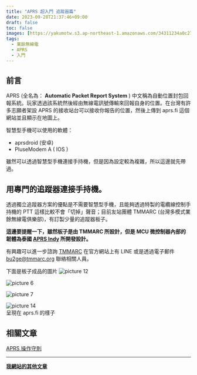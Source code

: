 ```yaml
---
title: "APRS 超入門 追蹤器篇"
date: 2023-09-28T21:37:46+09:00
draft: false
toc: false
images: [https://yakumotw.s3.ap-northeast-1.amazonaws.com/34311234a0c27e379579ddde05a976820b87a9093ff90769be5ff5366ebf07d7.jpg]
tags:
  - 業餘無線電
  - APRS
  - 入門
---
```

## 前言
APRS (全名為： **Automatic Packet Report System** ) 中文稱為自動位置封包回報系統。玩家透過該系統然後經由無線電訊號傳輸來回報自身的位置。在台灣有許多志願者架設 APRS 的接收站台可以接收你報告的位置，然後上傳到 aprs.fi 這個網站並且顯示在地圖上。

智慧型手機可以使用的軟體：
* aprsdroid (安卓)
* PluseModem A ( IOS )

雖然可以透過智慧型手機連接手持機，但是因為設定較為複雜，所以這邊就先帶過。
## 用專門的追蹤器連接手持機。
透過獨立追蹤器方案的優點是不需要智慧型手機，且能夠透過特製的電纜線控制手持機的 PTT 這樣比較不會「切掉」聲音；目前友站團體 TMMARC (台灣多模式業餘無線電俱樂部)，有訂製少量的追蹤器板子。

**這邊要提醒一下，雖然板子是由 TMMARC 所設計，但是 MCU 微控制器內部的韌體為泰國 [APRS Indy](https://project.aprsindy.org/) 所開發設計。**

有興趣可以進一步諮詢 [TMMARC](https://so.tmmarc.org/RwNOUL) 在官方網站上有 LINE 或是透過電子郵件 bu2ge@tmmarc.org 聯絡相關人員。

下面是板子成品的圖片
![picture 12](https://yakumotw.s3.ap-northeast-1.amazonaws.com/34311234a0c27e379579ddde05a976820b87a9093ff90769be5ff5366ebf07d7.jpg) 

![picture 6](https://yakumotw.s3.ap-northeast-1.amazonaws.com/ce341b6816375f97c324f970df6e52e8043d2c3ad701bc334a7bad55363aa6de.jpg)  

![picture 7](https://yakumotw.s3.ap-northeast-1.amazonaws.com/59395b6381a0a7d44874ebb0c9363c0ea4298ce533347814a1b775e124562ccb.jpg)

![picture 14](https://yakumotw.s3.ap-northeast-1.amazonaws.com/de44b432123ee227b2cfc7e1da6b187a42a44e5618f7d7665ad1add10eb065cd.jpg)  
呈現在 aprs.fi 的樣子
## 相關文章
[APRS 操作守則](https://yakumo.tw/posts/2023/09/radio3/)
***
**[我網站的其他文章](https://yakumo.tw/posts/)**
